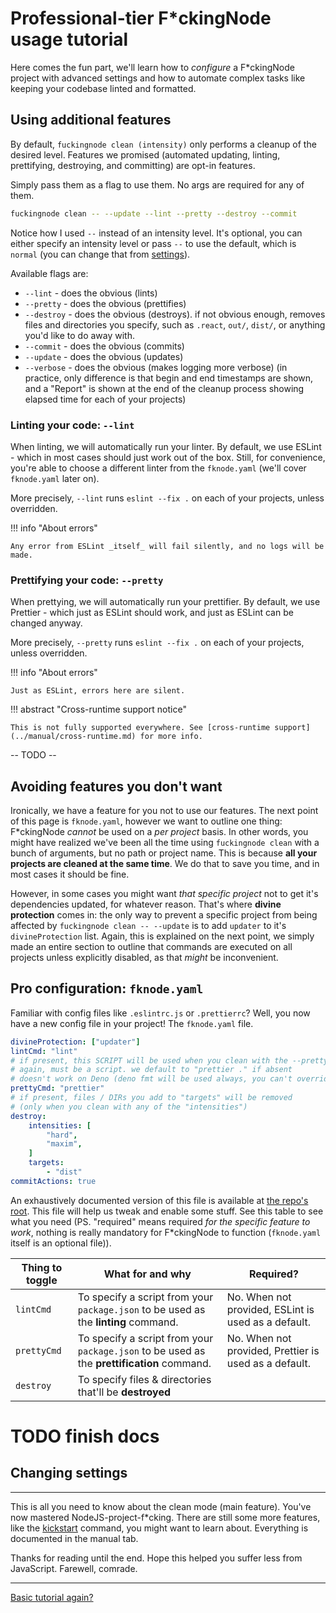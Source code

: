 # Professional-tier F\*ckingNode usage tutorial

Here comes the fun part, we'll learn how to _configure_ a F\*ckingNode project with advanced settings and how to automate complex tasks like keeping your codebase linted and formatted.

## Using additional features

By default, `fuckingnode clean (intensity)` only performs a cleanup of the desired level. Features we promised (automated updating, linting, prettifying, destroying, and committing) are opt-in features.

Simply pass them as a flag to use them. No args are required for any of them.

```bash
fuckingnode clean -- --update --lint --pretty --destroy --commit
```

Notice how I used `--` instead of an intensity level. It's optional, you can either specify an intensity level or pass `--` to use the default, which is `normal` (you can change that from [settings](#changing-settings)).

Available flags are:

- `--lint` - does the obvious (lints)
- `--pretty` - does the obvious (prettifies)
- `--destroy` - does the obvious (destroys). if not obvious enough, removes files and directories you specify, such as `.react`, `out/`, `dist/`, or anything you'd like to do away with.
- `--commit` - does the obvious (commits)
- `--update` - does the obvious (updates)
- `--verbose` - does the obvious (makes logging more verbose) (in practice, only difference is that begin and end timestamps are shown, and a "Report" is shown at the end of the cleanup process showing elapsed time for each of your projects)

### Linting your code: `--lint`

When linting, we will automatically run your linter. By default, we use ESLint - which in most cases should just work out of the box. Still, for convenience, you're able to choose a different linter from the `fknode.yaml` (we'll cover `fknode.yaml` later on).

More precisely, `--lint` runs `eslint --fix .` on each of your projects, unless overridden.

!!! info "About errors"

    Any error from ESLint _itself_ will fail silently, and no logs will be made.

### Prettifying your code: `--pretty`

When prettying, we will automatically run your prettifier. By default, we use Prettier - which just as ESLint should work, and just as ESLint can be changed anyway.

More precisely, `--pretty` runs `eslint --fix .` on each of your projects, unless overridden.

!!! info "About errors"

    Just as ESLint, errors here are silent.

!!! abstract "Cross-runtime support notice"

    This is not fully supported everywhere. See [cross-runtime support](../manual/cross-runtime.md) for more info.

-- TODO --

## Avoiding features you don't want

Ironically, we have a feature for you not to use our features. The next point of this page is `fknode.yaml`, however we want to outline one thing: F\*ckingNode _cannot_ be used on a _per project_ basis. In other words, you might have realized we've been all the time using `fuckingnode clean` with a bunch of arguments, but no path or project name. This is because **all your projects are cleaned at the same time**. We do that to save you time, and in most cases it should be fine.

However, in some cases you might want _that specific project_ not to get it's dependencies updated, for whatever reason. That's where **divine protection** comes in: the only way to prevent a specific project from being affected by `fuckingnode clean -- --update` is to add `updater` to it's `divineProtection` list. Again, this is explained on the next point, we simply made an entire section to outline that commands are executed on all projects unless explicitly disabled, as that _might_ be inconvenient.

## Pro configuration: `fknode.yaml`

Familiar with config files like `.eslintrc.js` or `.prettierrc`? Well, you now have a new config file in your project! The `fknode.yaml` file.

```yaml
divineProtection: ["updater"]
lintCmd: "lint"
# if present, this SCRIPT will be used when you clean with the --pretty flag
# again, must be a script. we default to "prettier ." if absent
# doesn't work on Deno (deno fmt will be used always, you can't override it)
prettyCmd: "prettier"
# if present, files / DIRs you add to "targets" will be removed
# (only when you clean with any of the "intensities")
destroy:
    intensities: [
        "hard",
        "maxim",
    ]
    targets:
        - "dist"
commitActions: true
```

An exhaustively documented version of this file is available at [the repo's root](https://github.com/ZakaHaceCosas/FuckingNode/blob/master/fknode.example.yaml). This file will help us tweak and enable some stuff. See this table to see what you need (PS. "required" means required _for the specific feature to work_, nothing is really mandatory for F\*ckingNode to function (`fknode.yaml` itself is an optional file)).

| Thing to toggle | What for and why | Required? |
| --- | --- | --- |
| `lintCmd` | To specify a script from your `package.json` to be used as the **linting** command. | No. When not provided, ESLint is used as a default. |
| `prettyCmd` | To specify a script from your `package.json` to be used as the **prettification** command. | No. When not provided, Prettier is used as a default. |
| `destroy` | To specify files & directories that'll be **destroyed**

# TODO finish docs

## Changing settings

---

This is all you need to know about the clean mode (main feature). You've now mastered NodeJS-project-f\*cking. There are still some more features, like the [kickstart](../manual/kickstart.md) command, you might want to learn about. Everything is documented in the manual tab.

Thanks for reading until the end. Hope this helped you suffer less from JavaScript. Farewell, comrade.

---

[Basic tutorial again?](index.md)
